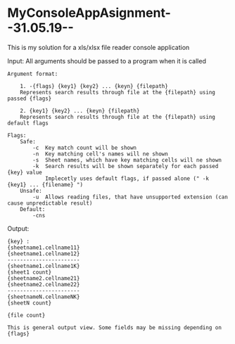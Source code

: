 # MyConsoleAppAsignment--31.05.19--

This is my solution for a xls/xlsx file reader console application

Input:
All arguments should be passed to a program when it is called

    Argument format:
    
        1. -{flags} {key1} {key2} ... {keyn} {filepath}    
        Represents search results through file at the {filepath} using passed {flags}
    
        2. {key1} {key2} ... {keyn} {filepath}    
        Represents search results through file at the {filepath} using default flags
        
    Flags:
        Safe:
            -c  Key match count will be shown
            -n  Key matching cell's names will ne shown
            -s  Sheet names, which have key matching cells will ne shown
            -k  Search results will be shown separately for each passed {key} value
                Implecetly uses default flags, if passed alone (" -k {key1} ... {filename} ")
        Unsafe:
            -u  Allows reading files, that have unsupported extension (can cause unpredictable result)
        Default:
            -cns
            
Output:
      
    {key} :
    {sheetname1.cellname11}
    {sheetname1.cellname12}
    -----------------------
    {sheetname1.cellname1K}
    {sheet1 count}
    {sheetname2.cellname21}
    {sheetname2.cellname22}
    -----------------------
    {sheetnameN.cellnameNK}
    {sheetN count}
    
    {file count}
    
    This is general output view. Some fields may be missing depending on {flags}
     
